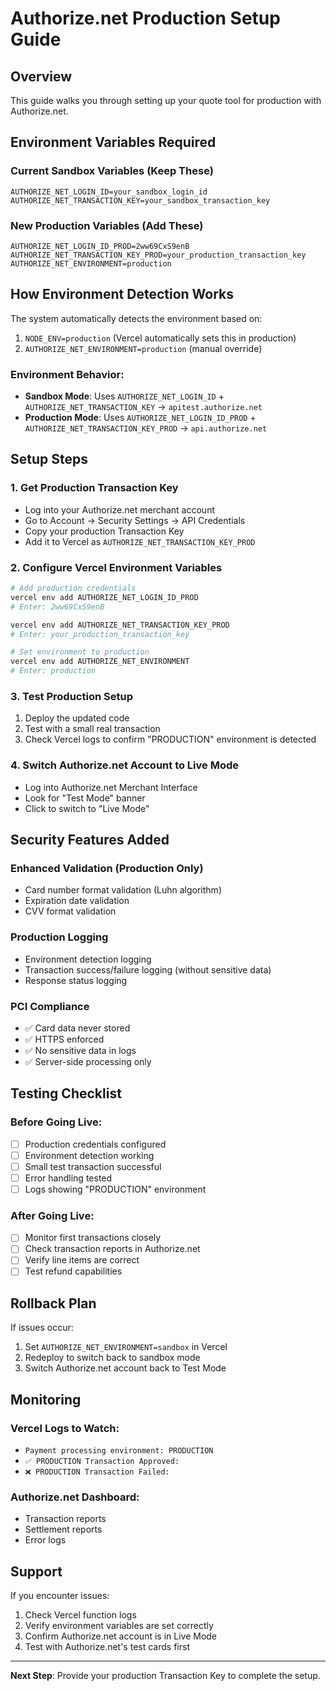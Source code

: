 # Authorize.net Production Setup Guide

## Overview
This guide walks you through setting up your quote tool for production with Authorize.net.

## Environment Variables Required

### Current Sandbox Variables (Keep These)
```
AUTHORIZE_NET_LOGIN_ID=your_sandbox_login_id
AUTHORIZE_NET_TRANSACTION_KEY=your_sandbox_transaction_key
```

### New Production Variables (Add These)
```
AUTHORIZE_NET_LOGIN_ID_PROD=2ww69CxS9enB
AUTHORIZE_NET_TRANSACTION_KEY_PROD=your_production_transaction_key
AUTHORIZE_NET_ENVIRONMENT=production
```

## How Environment Detection Works

The system automatically detects the environment based on:
1. `NODE_ENV=production` (Vercel automatically sets this in production)
2. `AUTHORIZE_NET_ENVIRONMENT=production` (manual override)

### Environment Behavior:
- **Sandbox Mode**: Uses `AUTHORIZE_NET_LOGIN_ID` + `AUTHORIZE_NET_TRANSACTION_KEY` → `apitest.authorize.net`
- **Production Mode**: Uses `AUTHORIZE_NET_LOGIN_ID_PROD` + `AUTHORIZE_NET_TRANSACTION_KEY_PROD` → `api.authorize.net`

## Setup Steps

### 1. Get Production Transaction Key
- Log into your Authorize.net merchant account
- Go to Account → Security Settings → API Credentials
- Copy your production Transaction Key
- Add it to Vercel as `AUTHORIZE_NET_TRANSACTION_KEY_PROD`

### 2. Configure Vercel Environment Variables
```bash
# Add production credentials
vercel env add AUTHORIZE_NET_LOGIN_ID_PROD
# Enter: 2ww69CxS9enB

vercel env add AUTHORIZE_NET_TRANSACTION_KEY_PROD
# Enter: your_production_transaction_key

# Set environment to production
vercel env add AUTHORIZE_NET_ENVIRONMENT
# Enter: production
```

### 3. Test Production Setup
1. Deploy the updated code
2. Test with a small real transaction
3. Check Vercel logs to confirm "PRODUCTION" environment is detected

### 4. Switch Authorize.net Account to Live Mode
- Log into Authorize.net Merchant Interface
- Look for "Test Mode" banner
- Click to switch to "Live Mode"

## Security Features Added

### Enhanced Validation (Production Only)
- Card number format validation (Luhn algorithm)
- Expiration date validation
- CVV format validation

### Production Logging
- Environment detection logging
- Transaction success/failure logging (without sensitive data)
- Response status logging

### PCI Compliance
- ✅ Card data never stored
- ✅ HTTPS enforced
- ✅ No sensitive data in logs
- ✅ Server-side processing only

## Testing Checklist

### Before Going Live:
- [ ] Production credentials configured
- [ ] Environment detection working
- [ ] Small test transaction successful
- [ ] Error handling tested
- [ ] Logs showing "PRODUCTION" environment

### After Going Live:
- [ ] Monitor first transactions closely
- [ ] Check transaction reports in Authorize.net
- [ ] Verify line items are correct
- [ ] Test refund capabilities

## Rollback Plan

If issues occur:
1. Set `AUTHORIZE_NET_ENVIRONMENT=sandbox` in Vercel
2. Redeploy to switch back to sandbox mode
3. Switch Authorize.net account back to Test Mode

## Monitoring

### Vercel Logs to Watch:
- `Payment processing environment: PRODUCTION`
- `✅ PRODUCTION Transaction Approved:`
- `❌ PRODUCTION Transaction Failed:`

### Authorize.net Dashboard:
- Transaction reports
- Settlement reports
- Error logs

## Support

If you encounter issues:
1. Check Vercel function logs
2. Verify environment variables are set correctly
3. Confirm Authorize.net account is in Live Mode
4. Test with Authorize.net's test cards first

---

**Next Step**: Provide your production Transaction Key to complete the setup.
